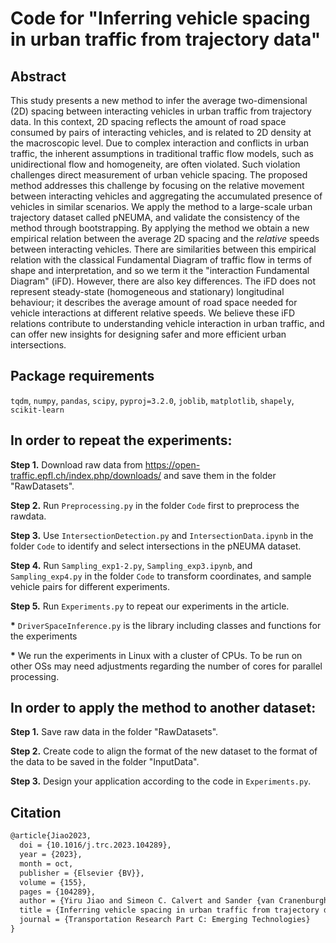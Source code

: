 # Code for "Inferring vehicle spacing in urban traffic from trajectory data"

## Abstract
This study presents a new method to infer the average two-dimensional (2D) spacing between interacting vehicles in urban traffic from trajectory data. In this context, 2D spacing reflects the amount of road space consumed by pairs of interacting vehicles, and is related to 2D density at the macroscopic level. Due to complex interaction and conflicts in urban traffic, the inherent assumptions in traditional traffic flow models, such as unidirectional flow and homogeneity, are often violated. Such violation challenges direct measurement of urban vehicle spacing. The proposed method addresses this challenge by focusing on the relative movement between interacting vehicles and aggregating the accumulated presence of vehicles in similar scenarios. We apply the method to a large-scale urban trajectory dataset called pNEUMA, and validate the consistency of the method through bootstrapping. By applying the method we obtain a new empirical relation between the average 2D spacing and the _relative_ speeds between interacting vehicles. There are similarities between this empirical relation with the classical Fundamental Diagram of traffic flow in terms of shape and interpretation, and so we term it the "interaction Fundamental Diagram" (iFD). However, there are also key differences. The iFD does not represent steady-state (homogeneous and stationary) longitudinal behaviour; it describes the average amount of road space needed for vehicle interactions at different relative speeds. We believe these iFD relations contribute to understanding vehicle interaction in urban traffic, and can offer new insights for designing safer and more efficient urban intersections.

## Package requirements
`tqdm`, `numpy`, `pandas`, `scipy`, `pyproj=3.2.0`, `joblib`, `matplotlib`, `shapely`, `scikit-learn`

## In order to repeat the experiments:

__Step 1.__ Download raw data from <https://open-traffic.epfl.ch/index.php/downloads/> and save them in the folder "RawDatasets".

__Step 2.__ Run `Preprocessing.py` in the folder `Code` first to preprocess the rawdata.

__Step 3.__ Use `IntersectionDetection.py` and `IntersectionData.ipynb` in the folder `Code` to identify and select intersections in the pNEUMA dataset.

__Step 4.__ Run `Sampling_exp1-2.py`, `Sampling_exp3.ipynb`, and `Sampling_exp4.py` in the folder `Code` to transform coordinates, and sample vehicle pairs for different experiments.

__Step 5.__ Run `Experiments.py` to repeat our experiments in the article.

__*__ `DriverSpaceInference.py` is the library including classes and functions for the experiments

__*__ We run the experiments in Linux with a cluster of CPUs. To be run on other OSs may need adjustments regarding the number of cores for parallel processing.

## In order to apply the method to another dataset:

__Step 1.__ Save raw data in the folder "RawDatasets".

__Step 2.__ Create code to align the format of the new dataset to the format of the data to be saved in the folder "InputData".

__Step 3.__ Design your application according to the code in `Experiments.py`.

## Citation
````latex
@article{Jiao2023,
  doi = {10.1016/j.trc.2023.104289},
  year = {2023},
  month = oct,
  publisher = {Elsevier {BV}},
  volume = {155},
  pages = {104289},
  author = {Yiru Jiao and Simeon C. Calvert and Sander {van Cranenburgh} and Hans {van Lint}},
  title = {Inferring vehicle spacing in urban traffic from trajectory data},
  journal = {Transportation Research Part C: Emerging Technologies}
}
````
